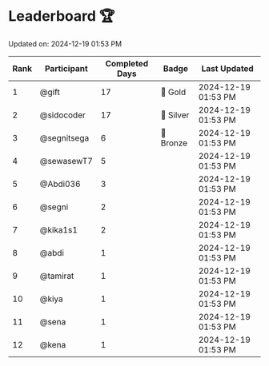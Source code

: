 # Leaderboard 🏆

Updated on: 2024-12-19 01:53 PM

| Rank | Participant       | Completed Days | Badge      | Last Updated         |
|------|-------------------|----------------|------------|----------------------|
| 1    | @gift             | 17             | 🏅 Gold     | 2024-12-19 01:53 PM |
| 2    | @sidocoder        | 17             | 🥈 Silver   | 2024-12-19 01:53 PM |
| 3    | @segnitsega       | 6              | 🥉 Bronze   | 2024-12-19 01:53 PM |
| 4    | @sewasewT7        | 5              |            | 2024-12-19 01:53 PM |
| 5    | @Abdi036          | 3              |            | 2024-12-19 01:53 PM |
| 6    | @segni            | 2              |            | 2024-12-19 01:53 PM |
| 7    | @kika1s1          | 2              |            | 2024-12-19 01:53 PM |
| 8    | @abdi             | 1              |            | 2024-12-19 01:53 PM |
| 9    | @tamirat          | 1              |            | 2024-12-19 01:53 PM |
| 10   | @kiya             | 1              |            | 2024-12-19 01:53 PM |
| 11   | @sena             | 1              |            | 2024-12-19 01:53 PM |
| 12   | @kena             | 1              |            | 2024-12-19 01:53 PM |
